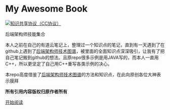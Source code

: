 # My Awesome Book

[![知识共享协议（CC协议）](https://img.shields.io/badge/License-Creative%20Commons-DC3D24.svg)](https://creativecommons.org/licenses/by-nc-sa/4.0/deed.zh)

后端架构师技能集合

本人之前在自己的有道云笔记上，整理过一个知识点的笔记，直到有一天遇到了在github上遇到了[后端架构师技术图谱](https://github.com/xingshaocheng/architect-awesome)，被里面的全面知识点深深吸引，让我有了把自己笔记搬到github的想法。且原repo很多示例是用JAVA写的，而本人一直用C++，所以更坚定了自己用C++重写各类示例的决心。

本repo高度借鉴了[后端架构师技术图谱](https://github.com/xingshaocheng/architect-awesome)的方法和知识点，在此向原创各位大神表示膜拜

**所有引用内容版权归原作者所有**


[开始阅读](SUMMARY.md)




